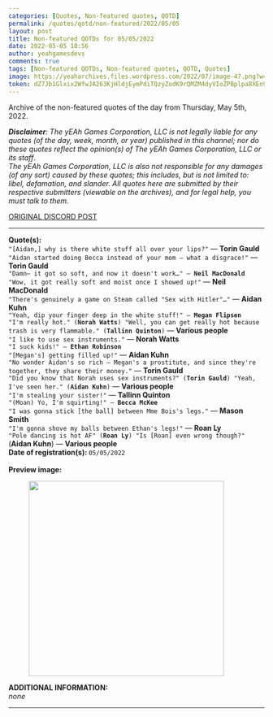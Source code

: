 ```yaml
---
categories: [Quotes, Non-featured quotes, QOTD]
permalink: /quotes/qotd/non-featured/2022/05/05
layout: post
title: Non-featured QOTDs for 05/05/2022
date: 2022-05-05 10:56
author: yeahgamesdevs
comments: true
tags: [Non-featured QOTDs, Non-featured quotes, QOTD, Quotes]
image: https://yeaharchives.files.wordpress.com/2022/07/image-47.png?w=892
token: dZ7Jb1Glxix2WfwJA263KjHldjEymPdiTQzyZodK9rQMZM4dyVIoZPBplpa8XEn95IbpgYcCloqa48sivqmNtdF7W4AKuZxzTafvst8fzsxRGWdJsnXk2JIMoZ6aG0g4oZDLuSFfsxeJ
---
```

<!-- wp:paragraph -->
<p>Archive of the non-featured quotes of the day from Thursday, May 5th, 2022. </p>
<!-- /wp:paragraph -->

<!-- wp:paragraph -->
<p><em><strong>Disclaimer</strong>: The yEAh Games Corporation, LLC is not legally liable for any quotes (of the day, week, month, or year) published in this channel; nor do these quotes reflect the opinion(s) of The yEAh Games Corporation, LLC or its staff</em>.<br><em>The yEAh Games Corporation, LLC is also not responsible for any damages (of any sort) caused by these quotes; this includes, but is not limited to: libel, defamation, and slander. All quotes here are submitted by their respective submitters (viewable on the archives), and for legal help, you must talk to them.</em><br><a href="https://cdn.discordapp.com/attachments/958100064079839303/964566123628609628/unknown.png"></a></p>
<!-- /wp:paragraph -->

<!-- wp:buttons {"layout":{"type":"flex","justifyContent":"left"}} -->
<div class="wp-block-buttons"><!-- wp:button {"textColor":"vivid-cyan-blue","align":"center","style":{"border":{"radius":"18px"}},"className":"is-style-fill"} -->
<div class="wp-block-button aligncenter is-style-fill"><a class="wp-block-button__link has-vivid-cyan-blue-color has-text-color wp-element-button" href="https://discord.com/channels/887052880782176266/958100064079839303/971155899672588429" style="border-radius:18px;">ORIGINAL DISCORD POST</a></div>
<!-- /wp:button --></div>
<!-- /wp:buttons -->

<!-- wp:separator {"align":"center","className":"is-style-wide"} -->
<hr class="wp-block-separator aligncenter has-alpha-channel-opacity is-style-wide" />
<!-- /wp:separator -->

<!-- wp:paragraph -->
<p><strong>Quote(s): </strong><br><code>"[Aidan,] why is there white stuff all over your lips?"</code> — <strong>Torin Gauld</strong><br><code>"Aidan started doing Becca instead of your mom — what a disgrace!"</code> — <strong>Torin Gauld</strong><br><code>"Damn— it got so soft, and now it doesn't work…" — <strong>Neil MacDonald</strong><br>"Wow, it got really soft and moist once I showed up!"</code> — <strong>Neil MacDonald</strong><br><code>"There's genuinely a game on Steam called "Sex with Hitler"…"</code> — <strong>Aidan Kuhn</strong><br><code>"Yeah, dip your finger deep in the white stuff!" — <strong>Megan Flipsen</strong><br>"I'm really hot." (<strong>Norah Watts</strong>) "Well, you can get really hot because trash is very flammable." (<strong>Tallinn Quinton</strong>)</code> — <strong>Various people</strong><br><code>"I like to use sex instruments."</code> — <strong>Norah Watts</strong><br><code>"I suck kids!" — <strong>Ethan Robinson</strong><br>"[Megan's] getting filled up!"</code> — <strong>Aidan Kuhn</strong><br><code>"No wonder Aidan's so rich — Megan's a prostitute, and since they're together, they share their money."</code> — <strong>Torin Gauld</strong><br><code>"Did you know that Norah uses sex instruments?" (<strong>Torin Gauld</strong>) "Yeah, I've seen her." (<strong>Aidan Kuhn</strong>)</code> — <strong>Various people</strong><br><code>"I'm stealing your sister!"</code> — <strong>Tallinn Quinton</strong><br><code>"(Moan) Yo, I'm squirting!" — <strong>Becca McKee</strong><br>"I was gonna stick [the ball] between Mme Bois's legs."</code> — <strong>Mason Smith</strong><br><code>"I'm gonna shove my balls between Ethan's legs!"</code> — <strong>Roan Ly</strong><br><code>"Pole dancing is hot AF" (<strong>Roan Ly</strong>) "Is [Roan] even wrong though?"</code> (<strong>Aidan Kuhn</strong>) — <strong>Various people</strong><br><strong>Date of registration(s): </strong><code>05/05/2022</code> <code><br></code><br><strong>Preview image:</strong></p>
<!-- /wp:paragraph -->

<!-- wp:image {"id":873,"width":384,"height":384,"sizeSlug":"large","linkDestination":"none"} -->
<figure class="wp-block-image size-large is-resized"><img src="https://yeaharchives.files.wordpress.com/2022/07/image-47.png?w=892" alt="" class="wp-image-873" width="384" height="384" /></figure>
<!-- /wp:image -->

<!-- wp:paragraph -->
<p><strong>ADDITIONAL INFORMATION:</strong><br><em>none</em></p>
<!-- /wp:paragraph -->

<!-- wp:separator {"className":"is-style-wide"} -->
<hr class="wp-block-separator has-alpha-channel-opacity is-style-wide" />
<!-- /wp:separator -->
